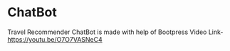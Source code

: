 # ChatBot
Travel Recommender ChatBot is made with help of Bootpress
Video Link-https://youtu.be/O7O7VASNeC4
